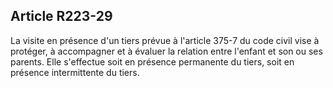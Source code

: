 ## Article R223-29

La visite en présence d'un tiers prévue à l'article 375-7 du code civil vise à protéger, à accompagner et à
évaluer la relation entre l'enfant et son ou ses parents. Elle s'effectue soit en présence permanente du tiers,
soit en présence intermittente du tiers.

